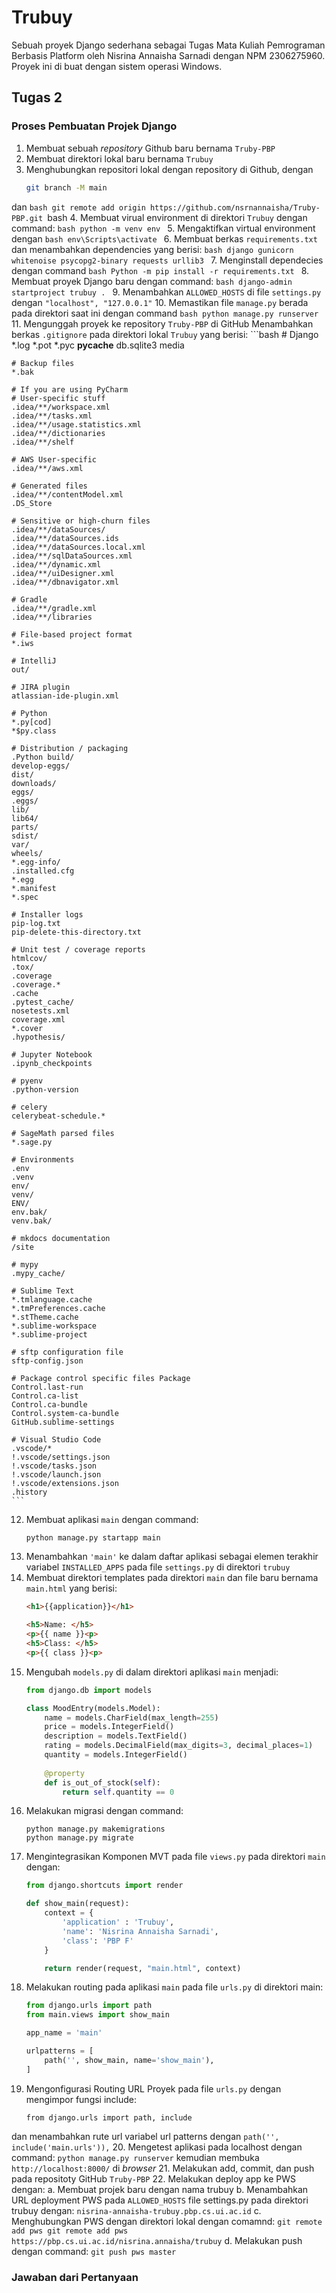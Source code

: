 # Trubuy

Sebuah proyek Django sederhana sebagai Tugas Mata Kuliah Pemrograman Berbasis Platform oleh Nisrina Annaisha Sarnadi dengan NPM 2306275960. Proyek ini di buat dengan sistem operasi Windows.

## Tugas 2

### Proses Pembuatan Projek Django
1. Membuat sebuah _repository_ Github baru bernama ```Truby-PBP```
2. Membuat direktori lokal baru bernama ```Trubuy```
3. Menghubungkan repositori lokal dengan repository di Github, dengan
    ```bash
    git branch -M main
    ```
dan 
    ```bash
    git remote add origin https://github.com/nsrnannaisha/Truby-PBP.git
    ```bash
4. Membuat virual environment di direktori ```Trubuy``` dengan command:
    ```bash
    python -m venv env
    ```
5. Mengaktifkan virtual environment dengan
    ```bash
    env\Scripts\activate
    ```
6. Membuat berkas ```requirements.txt``` dan menambahkan dependencies yang berisi:
    ```bash
        django
        gunicorn
        whitenoise
        psycopg2-binary
        requests
        urllib3
    ```
7. Menginstall dependecies dengan command
    ```bash
    Python -m pip install -r requirements.txt
    ```
8. Membuat proyek Django baru dengan command:
    ```bash
    django-admin startproject trubuy .
    ```
9. Menambahkan ```ALLOWED_HOSTS``` di file ```settings.py``` dengan ```"localhost", "127.0.0.1"```
10. Memastikan file ```manage.py``` berada pada direktori saat ini dengan command
    ```bash
    python manage.py runserver
    ```
11. Mengunggah proyek ke repository ````Truby-PBP```` di GitHub
    Menambahkan berkas ````.gitignore```` pada direktori lokal ````Trubuy```` yang berisi:
    ```bash
    # Django
    *.log
    *.pot
    *.pyc
    __pycache__
    db.sqlite3
    media

    # Backup files
    *.bak

    # If you are using PyCharm
    # User-specific stuff
    .idea/**/workspace.xml
    .idea/**/tasks.xml
    .idea/**/usage.statistics.xml
    .idea/**/dictionaries
    .idea/**/shelf

    # AWS User-specific
    .idea/**/aws.xml

    # Generated files
    .idea/**/contentModel.xml
    .DS_Store

    # Sensitive or high-churn files
    .idea/**/dataSources/
    .idea/**/dataSources.ids
    .idea/**/dataSources.local.xml
    .idea/**/sqlDataSources.xml
    .idea/**/dynamic.xml
    .idea/**/uiDesigner.xml
    .idea/**/dbnavigator.xml

    # Gradle
    .idea/**/gradle.xml
    .idea/**/libraries

    # File-based project format
    *.iws

    # IntelliJ
    out/

    # JIRA plugin
    atlassian-ide-plugin.xml

    # Python
    *.py[cod]
    *$py.class

    # Distribution / packaging
    .Python build/
    develop-eggs/
    dist/
    downloads/
    eggs/
    .eggs/
    lib/
    lib64/
    parts/
    sdist/
    var/
    wheels/
    *.egg-info/
    .installed.cfg
    *.egg
    *.manifest
    *.spec

    # Installer logs
    pip-log.txt
    pip-delete-this-directory.txt

    # Unit test / coverage reports
    htmlcov/
    .tox/
    .coverage
    .coverage.*
    .cache
    .pytest_cache/
    nosetests.xml
    coverage.xml
    *.cover
    .hypothesis/

    # Jupyter Notebook
    .ipynb_checkpoints

    # pyenv
    .python-version

    # celery
    celerybeat-schedule.*

    # SageMath parsed files
    *.sage.py

    # Environments
    .env
    .venv
    env/
    venv/
    ENV/
    env.bak/
    venv.bak/

    # mkdocs documentation
    /site

    # mypy
    .mypy_cache/

    # Sublime Text
    *.tmlanguage.cache
    *.tmPreferences.cache
    *.stTheme.cache
    *.sublime-workspace
    *.sublime-project

    # sftp configuration file
    sftp-config.json

    # Package control specific files Package
    Control.last-run
    Control.ca-list
    Control.ca-bundle
    Control.system-ca-bundle
    GitHub.sublime-settings

    # Visual Studio Code
    .vscode/*
    !.vscode/settings.json
    !.vscode/tasks.json
    !.vscode/launch.json
    !.vscode/extensions.json
    .history
    ```
12. Membuat aplikasi ```main``` dengan command:
    ```bash
    python manage.py startapp main
    ```
13. Menambahkan ```'main'``` ke dalam daftar aplikasi sebagai elemen terakhir variabel ```INSTALLED_APPS``` pada file ```settings.py``` di direktori ```trubuy``` 
14. Membuat direktori templates pada direktori ```main``` dan file baru bernama ```main.html``` yang berisi:
    ```html
    <h1>{{application}}</h1>

    <h5>Name: </h5>
    <p>{{ name }}<p>
    <h5>Class: </h5>
    <p>{{ class }}<p>
    ```
15. Mengubah ```models.py``` di dalam direktori aplikasi ```main``` menjadi:
    ```python
    from django.db import models

    class MoodEntry(models.Model):
        name = models.CharField(max_length=255)
        price = models.IntegerField()
        description = models.TextField()
        rating = models.DecimalField(max_digits=3, decimal_places=1)  
        quantity = models.IntegerField()
        
        @property
        def is_out_of_stock(self):
            return self.quantity == 0
    ```
16. Melakukan migrasi dengan command:
    ```
    python manage.py makemigrations
    python manage.py migrate
    ```
17. Mengintegrasikan Komponen MVT pada file ```views.py``` pada direktori ```main``` dengan:
    ```python
    from django.shortcuts import render

    def show_main(request):
        context = {
            'application' : 'Trubuy',
            'name': 'Nisrina Annaisha Sarnadi',
            'class': 'PBP F'
        }

        return render(request, "main.html", context)
    ```
18. Melakukan routing pada aplikasi ```main``` pada file ```urls.py``` di direktori main:
    ```python
    from django.urls import path
    from main.views import show_main

    app_name = 'main'

    urlpatterns = [
        path('', show_main, name='show_main'),
    ]
    ```
19. Mengonfigurasi Routing URL Proyek pada file ```urls.py``` dengan mengimpor fungsi include:
    ```
    from django.urls import path, include
    ```
dan menambahkan rute url variabel url patterns dengan ```path('', include('main.urls')),```
20. Mengetest aplikasi pada localhost dengan command:
    ```
    python manage.py runserver
    ```
    kemudian membuka ```http://localhost:8000/``` di _browser_
21. Melakukan add, commit, dan push pada repositoty GitHub ```Truby-PBP```
22. Melakukan deploy app ke PWS dengan:
    a. Membuat projek baru dengan nama trubuy
    b. Menambahkan URL deployment PWS pada ```ALLOWED_HOSTS``` file settings.py pada direktori trubuy dengan: ```nisrina-annaisha-trubuy.pbp.cs.ui.ac.id```
    c. Menghubungkan PWS dengan direktori lokal dengan comamnd:
    ```git remote add pws git remote add pws https://pbp.cs.ui.ac.id/nisrina.annaisha/trubuy```
    d. Melakukan push dengan command:
    ```git push pws master```

### Jawaban dari Pertanyaan
